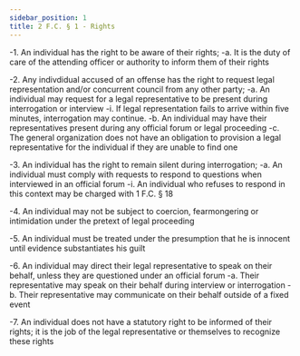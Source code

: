 ```yaml
---
sidebar_position: 1
title: 2 F.C. § 1 - Rights
---
```


-1. An individual has the right to be aware of their rights;
-a. It is the duty of care of the attending officer or authority to inform them of their rights

-2. Any indivdidual accused of an offense has the right to request legal representation and/or concurrent council from any other party; 
-a. An individual may request for a legal representative to be present during interrogation or interview
-i. If legal representation fails to arrive within five minutes, interrogation may continue.
-b. An individual may have their representatives present during any official forum or legal proceeding
-c. The general organization does not have an obligation to provision a legal representative for the individual if they are unable to find one

-3. An individual has the right to remain silent during interrogation;
-a. An individual must comply with requests to respond to questions when interviewed in an official forum
-i. An individual who refuses to respond in this context may be charged with 1 F.C. § 18

-4. An individual may not be subject to coercion, fearmongering or intimidation under the pretext of legal proceeding

-5. An individual must be treated under the presumption that he is innocent until evidence substantiates his guilt

-6. An individual may direct their legal representative to speak on their behalf, unless they are questioned under an official forum
-a. Their representative may speak on their behalf during interview or interrogation
-b. Their representative may communicate on their behalf outside of a fixed event

-7. An individual does not have a statutory right to be informed of their rights; it is the job of the legal representative or themselves to recognize these rights